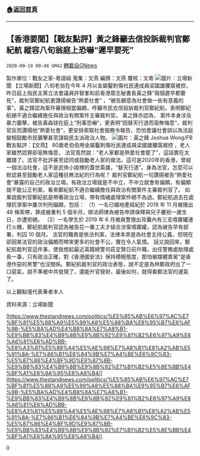 ###  [:house:返回首頁](https://github.com/ourhimalayas/txt)
---

## 【香港要聞】【戰友點評】黃之鋒籲去信投訴裁判官鄭紀航 縱容八旬翁庭上恐嚇“遲早要死”
`2020-09-19 09:48 GM42` [轉載自GNews](https://gnews.org/zh-hant/368767/)

製作單位：戰友之家-粵語組
蒐集：文燕
編撰：文燕
覆核：文粵
![](https://s3.amazonaws.com/gnews-media-offload/wp-content/uploads/2020/09/19093941/longhair-13_saWDI_1200x020copy_lWEB3_1200x0.png)圖片：立場新聞
【立場新聞】八旬老翁在今年 4 月以金屬鑿刺傷社民連成員梁國雄腰窩被控，昨日庭上指民主黨立法會議員許智峯和前香港眾志秘書長黃之鋒“兩個遲早都要死”，裁判官鄭紀航更讚揚被告“熱愛社會” ，“被告願意為社會做一些有意義的事”。黃之鋒認為案件審理相當偏頗，呼籲市民去信投訴裁判官鄭紀航，表明鄭紀航絕不適合繼續擔任與政治有關案件主審裁判官。
 黃之鋒亦認為， 案件本身涉及暴力襲擊，被告黃森球在庭上“刑事恐嚇“，更表明”因替天行道而亳無悔意“，裁判官反而讚揚他”熱愛社會“，更安排索取社會服務令報告，恐怕會讓社會誤以為法庭變相鼓勵市民襲擊甚至謀殺民主派政治人物。
![](https://s3.amazonaws.com/gnews-media-offload/wp-content/uploads/2020/09/19094051/119676907_3342949765797508_2559624984360330825_o.jpg)圖片：黃之鋒 Joshua Wong/FB
戰友點評：【文燕】
 80歲老伯伯用金屬鑿刺傷社民連成員梁國雄腰窩被控 ，老人家雖然認罪卻亳無悔意， 法官竟然說：“老人家都是熱愛社會罷了”，這話實在太離譜了。法官不批評甚至認同或鼓勵老人家的做法。這可是2020年的香港，曾經一個法治社會，這不是武俠小說裡的蓋世英雄，“替天行道”。身為法官，怎麼可以默認甚至鼓勵老人家這種目無法紀的行為呢？
 裁判官鄭紀航一句讚揚被告“熱愛社會”暴露的自己的政治立場。有政治立場就是不中立，不中立就會有偏頗，有偏頗就不能公正判案，看來鄭紀航不適合繼續擔任與政治有關案件主審裁判官了。
 如果說裁判官鄭紀航是帶著政治立場，帶有情緒處理案件絕不為過。鄭紀航過去在處理抗爭案中屢次判刑偏頗，包括：
（1）一名已婚地產經紀於 2019 年 11 月被搜出 48 條索帶，罪成被重判 5 個半月，辯法師律為被告申請保釋與兒子慶祝一歲生日，亦遭拒絕。
（2）一名學生於 2019 年 6 月被員警搜出背囊內有三支噴霧罐連打火機，鄭紀航裁判官認為被告花一番工夫才組合涉案噴霧罐，認為被告早有部署，判囚 10 個月。
 法官的職責是依法判案，法律本來是為社會主持公義，但現在卻因某法官的政治偏頗而帶來更多的社會不公，實在令人氣憤。
 話又說回來，鄭紀航裁判官這件事，使我想起最近英籍總警司莊定賢日前升職，出任警務處助理處長一事，只有政治正確，對《香港國安法》保持積極態度，那怕被媒體責駡“是香港作惡的黑警”也沒關係。鄭紀航裁判官的政治表態，說不定是為林鄭政府出了一口惡氣，說不準被中共發現了，還能升官發財，最後如何，就得看鄭法官的運氣了。

以上觀點僅代表筆者本人

資料來源：立場新聞

[https://www.thestandnews.com/politics/%E5%85%AB%E6%97%AC%E7%BF%81%E5%88%A9%E5%99%A8%E5%88%BA%E9%95%B7%E6%AF%9B-%E5%BA%AD%E4%B8%8A%E7%A8%B1-%E9%BB%83%E4%B9%8B%E9%8B%92%E9%81%B2%E6%97%A9%E8%A6%81%E6%AD%BB-%E8%A3%81%E5%88%A4%E5%AE%98%E7%A8%B1%E8%A2%AB%E5%91%8A-%E7%86%B1%E6%84%9B%E7%A4%BE%E6%9C%83-%E5%87%86%E4%BF%9D%E9%87%8B-%E9%BB%83%E4%B9%8B%E9%8B%92%E7%B1%B2%E5%8E%BB%E4%BF%A1%E6%8A%95%E8%A8%B4/](https://www.thestandnews.com/politics/%E5%85%AB%E6%97%AC%E7%BF%81%E5%88%A9%E5%99%A8%E5%88%BA%E9%95%B7%E6%AF%9B-%E5%BA%AD%E4%B8%8A%E7%A8%B1-%E9%BB%83%E4%B9%8B%E9%8B%92%E9%81%B2%E6%97%A9%E8%A6%81%E6%AD%BB-%E8%A3%81%E5%88%A4%E5%AE%98%E7%A8%B1%E8%A2%AB%E5%91%8A-%E7%86%B1%E6%84%9B%E7%A4%BE%E6%9C%83-%E5%87%86%E4%BF%9D%E9%87%8B-%E9%BB%83%E4%B9%8B%E9%8B%92%E7%B1%B2%E5%8E%BB%E4%BF%A1%E6%8A%95%E8%A8%B4/)

0
